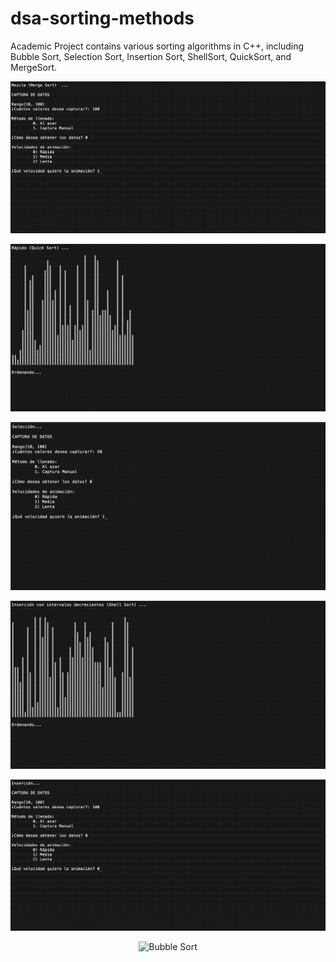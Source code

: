 # dsa-sorting-methods
Academic Project contains various sorting algorithms in C++, including Bubble Sort, Selection Sort, Insertion Sort, ShellSort, QuickSort, and MergeSort.


<p align="center"><img src="img/merge_sort.gif" alt="Merge Sort"></p>
<p align="center"><img src="img/quick_sort.gif" alt="Quick Sort"></p>
<p align="center"><img src="img/selection.gif" alt="Selection Sort"></p>
<p align="center"><img src="img/shell_sort.gif" alt="Shell Sort"></p>
<p align="center"><img src="img/insertion_sort.gif" alt="Insertion Sort"></p>
<p align="center"><img src="img/bubble-sort.gif" alt="Bubble Sort"></p>